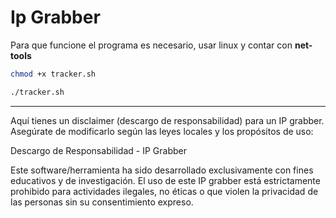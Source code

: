 # Ip Grabber

Para que funcione el programa es necesario, usar linux y contar con **net-tools**

```bash
chmod +x tracker.sh
```

```bash
./tracker.sh
```

---

Aquí tienes un disclaimer (descargo de responsabilidad) para un IP grabber. Asegúrate de modificarlo según las leyes locales y los propósitos de uso:

Descargo de Responsabilidad - IP Grabber

Este software/herramienta ha sido desarrollado exclusivamente con fines educativos y de investigación. El uso de este IP grabber está estrictamente prohibido para actividades ilegales, no éticas o que violen la privacidad de las personas sin su consentimiento expreso.
